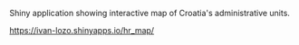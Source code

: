 Shiny application showing interactive map of Croatia's administrative units.

https://ivan-lozo.shinyapps.io/hr_map/



